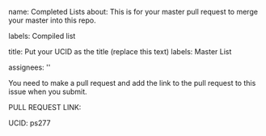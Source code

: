 
name: Completed Lists
about: This is for your master pull request to merge your master into this repo.

labels: Compiled list

title: Put your UCID as the title (replace this text)
labels: Master List

assignees: ''

You need to make a pull request and add the link to the pull request to this issue when you submit.  

PULL REQUEST LINK:

UCID: ps277
